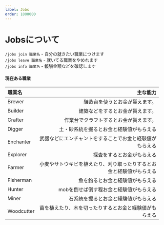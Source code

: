 ```yaml
---
label: Jobs
order: 1000000
---
```

# Jobsについて
`/jobs join 職業名` - 自分の就きたい職業につけます<br>
`/jobs leave 職業名` - 就いてる職業をやめれます<br>
`/jobs info 職業名` - 報酬金額などを確認します<br>

#### 現在ある職業
|職業名|主な能力|
|:--|--:|
|Brewer|醸造台を使うとお金が貰えます。|
|Builder|建築などをするとお金が貰えます。|
|Crafter|作業台でクラフトするとお金が貰えます。|
|Digger|土・砂系統を掘るとお金と経験値がもらえる|
|Enchanter|武器などにエンチャントをすることでお金と経験値がもらえる|
|Explorer|探査をするとお金がもらえる|
|Farmer|小麦やサトウキビを植えたり、刈り取ったりするとお金と経験値がもらえる|
|Fisherman|魚を釣るとお金と経験値がもらえる|
|Hunter|mobを倒せば倒す程お金と経験値がもらえる|
|Miner|石系統を掘るとお金と経験値がもらえる|
|Woodcutter|苗を植えたり、木を切ったりするとお金と経験値がもらえる|